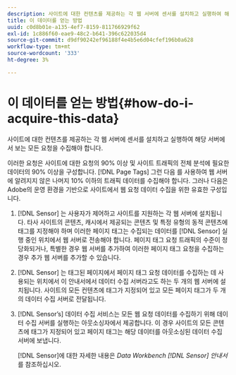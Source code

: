 ```yaml
---
description: 사이트에 대한 컨텐츠를 제공하는 각 웹 서버에 센서를 설치하고 실행하여 해당 서버에서 보는 모든 요청을 수집해야 합니다.
title: 이 데이터를 얻는 방법
uuid: c0d8b01e-a135-4ef7-8159-811766929f62
exl-id: 1c886f60-eae9-48c2-b641-396c622035d4
source-git-commit: d9df90242ef96188f4e4b5e6d04cfef196b0a628
workflow-type: tm+mt
source-wordcount: '333'
ht-degree: 3%

---
```


# 이 데이터를 얻는 방법{#how-do-i-acquire-this-data}

사이트에 대한 컨텐츠를 제공하는 각 웹 서버에 센서를 설치하고 실행하여 해당 서버에서 보는 모든 요청을 수집해야 합니다.

이러한 요청은 사이트에 대한 요청의 90% 이상 및 사이트 트래픽의 전체 분석에 필요한 데이터의 90% 이상을 구성합니다. [!DNL Page Tags] 그런 다음 를 사용하여 웹 서버에 알려지지 않은 나머지 10% 이하의 트래픽 데이터를 수집해야 합니다. 그러나 다음은 Adobe의 운영 환경을 기반으로 사이트에서 웹 요청 데이터 수집을 위한 유효한 구성입니다.

1. [!DNL Sensor] 는 사용자가 제어하고 사이트를 지원하는 각 웹 서버에 설치됩니다. 타사 사이트의 콘텐츠, 캐시에서 제공되는 콘텐츠 및 특정 유형의 동적 콘텐츠에 태그를 지정해야 하며 이러한 페이지 태그는 수집되는 데이터를 [!DNL Sensor] 실행 중인 위치에서 웹 서버로 전송해야 합니다. 페이지 태그 요청 트래픽의 수준이 정당화되거나, 특별한 경우 웹 서버를 추가하여 이러한 페이지 태그 요청을 수집하는 경우 추가 웹 서버를 추가할 수 있습니다.
1. [!DNL Sensor] 는 태그된 페이지에서 페이지 태그 요청 데이터를 수집하는 데 사용되는 위치에서 이 안내서에서 데이터 수집 서버라고도 하는 두 개의 웹 서버에 설치됩니다. 사이트의 모든 컨텐츠에 태그가 지정되어 있고 모든 페이지 태그가 두 개의 데이터 수집 서버로 전달됩니다.
1. [!DNL Sensor’s] 데이터 수집 서비스는 모든 웹 요청 데이터를 수집하기 위해 데이터 수집 서버를 실행하는 아웃소싱자에서 제공합니다. 이 경우 사이트의 모든 콘텐츠에 태그가 지정되어 있고 페이지 태그는 해당 데이터를 아웃소싱된 데이터 수집 서버에 보냅니다.

   [!DNL Sensor]에 대한 자세한 내용은 *Data Workbench [!DNL Sensor] 안내서*&#x200B;를 참조하십시오.
